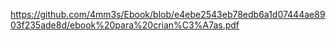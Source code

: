 https://github.com/4mm3s/Ebook/blob/e4ebe2543eb78edb6a1d07444ae8903f235ade8d/ebook%20para%20crian%C3%A7as.pdf
